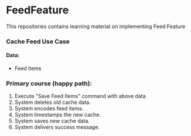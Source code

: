 # FeedFeature
This repositories contains learning material on implementing Feed Feature

### Cache Feed Use Case

#### Data:
- Feed items

### Primary course (happy path):
1. Execute "Save Feed Items" command with above data
2. System deletes old cache data.
3. System encodes feed items.
4. System timestamps the new cache.
5. System saves new cache data.
6. System delivers success message. 
